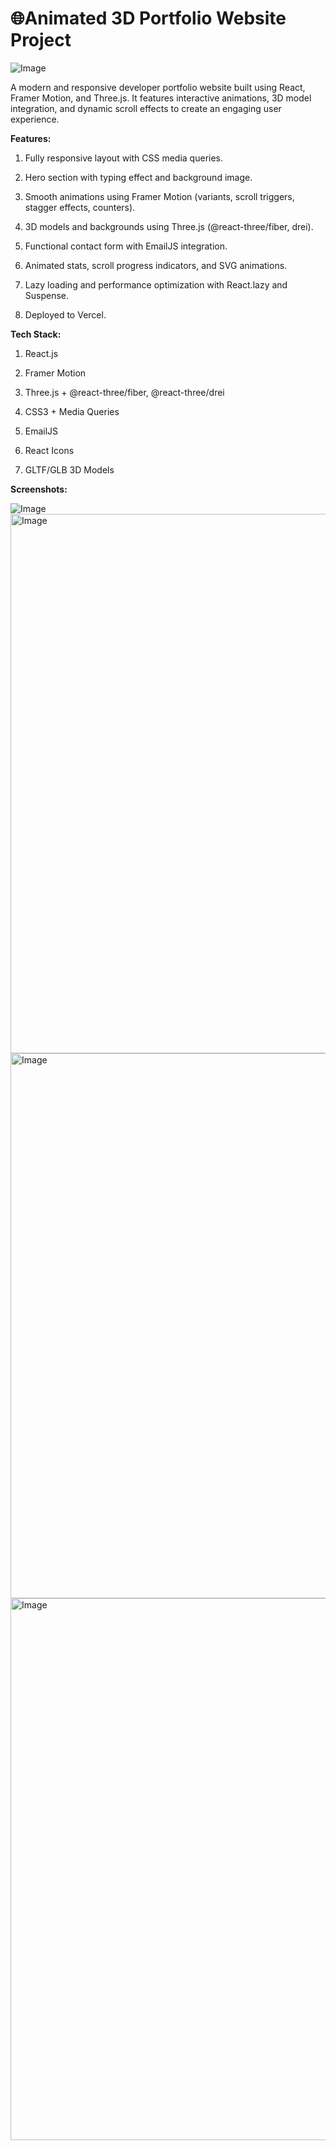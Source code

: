 # 🌐Animated 3D Portfolio Website Project
![Image](https://github.com/user-attachments/assets/15d0772d-86e4-4198-8d74-1e10e411ce9f)

A modern and responsive developer portfolio website built using React, Framer Motion, and Three.js. It features interactive animations, 3D model integration, and dynamic scroll effects to create an engaging user experience.

**Features:**

1) Fully responsive layout with CSS media queries.

2) Hero section with typing effect and background image.

3) Smooth animations using Framer Motion (variants, scroll triggers, stagger effects, counters).

4) 3D models and backgrounds using Three.js (@react-three/fiber, drei).

5) Functional contact form with EmailJS integration.

6) Animated stats, scroll progress indicators, and SVG animations.

7) Lazy loading and performance optimization with React.lazy and Suspense.

8) Deployed to Vercel.

**Tech Stack:**

1) React.js

2) Framer Motion

3) Three.js + @react-three/fiber, @react-three/drei

4) CSS3 + Media Queries

5) EmailJS

6) React Icons

7) GLTF/GLB 3D Models

**Screenshots:**

![Image](https://github.com/user-attachments/assets/15d0772d-86e4-4198-8d74-1e10e411ce9f)
<img width="1892" height="863" alt="Image" src="https://github.com/user-attachments/assets/6f3ff09a-d43b-4a1f-a178-c27d7eda852c" />
<img width="1900" height="872" alt="Image" src="https://github.com/user-attachments/assets/07d29550-999b-4ea4-a536-ca9910ea80f5" />
<img width="1900" height="867" alt="Image" src="https://github.com/user-attachments/assets/3d1670ed-de78-447d-9674-edb4d2612c76" />
